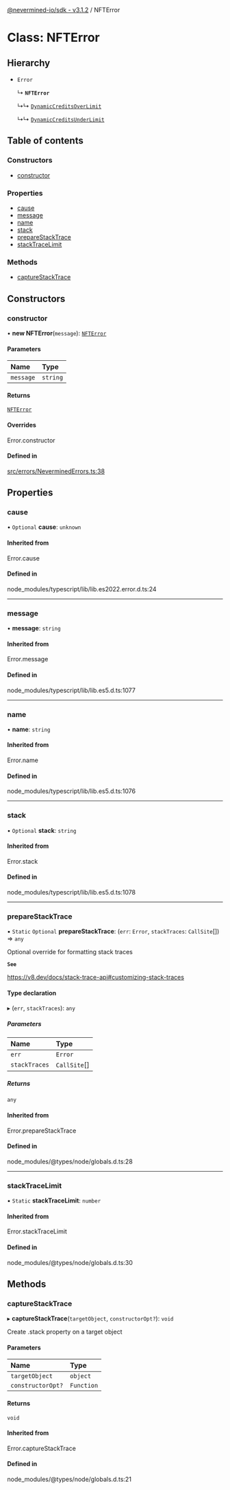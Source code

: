 [@nevermined-io/sdk - v3.1.2](../code-reference.md) / NFTError

# Class: NFTError

## Hierarchy

- `Error`

  ↳ **`NFTError`**

  ↳↳ [`DynamicCreditsOverLimit`](DynamicCreditsOverLimit.md)

  ↳↳ [`DynamicCreditsUnderLimit`](DynamicCreditsUnderLimit.md)

## Table of contents

### Constructors

- [constructor](NFTError.md#constructor)

### Properties

- [cause](NFTError.md#cause)
- [message](NFTError.md#message)
- [name](NFTError.md#name)
- [stack](NFTError.md#stack)
- [prepareStackTrace](NFTError.md#preparestacktrace)
- [stackTraceLimit](NFTError.md#stacktracelimit)

### Methods

- [captureStackTrace](NFTError.md#capturestacktrace)

## Constructors

### constructor

• **new NFTError**(`message`): [`NFTError`](NFTError.md)

#### Parameters

| Name      | Type     |
| :-------- | :------- |
| `message` | `string` |

#### Returns

[`NFTError`](NFTError.md)

#### Overrides

Error.constructor

#### Defined in

[src/errors/NeverminedErrors.ts:38](https://github.com/nevermined-io/sdk-js/blob/2d22705038e42694103e3bb3986fa3024de924a6/src/errors/NeverminedErrors.ts#L38)

## Properties

### cause

• `Optional` **cause**: `unknown`

#### Inherited from

Error.cause

#### Defined in

node_modules/typescript/lib/lib.es2022.error.d.ts:24

---

### message

• **message**: `string`

#### Inherited from

Error.message

#### Defined in

node_modules/typescript/lib/lib.es5.d.ts:1077

---

### name

• **name**: `string`

#### Inherited from

Error.name

#### Defined in

node_modules/typescript/lib/lib.es5.d.ts:1076

---

### stack

• `Optional` **stack**: `string`

#### Inherited from

Error.stack

#### Defined in

node_modules/typescript/lib/lib.es5.d.ts:1078

---

### prepareStackTrace

▪ `Static` `Optional` **prepareStackTrace**: (`err`: `Error`, `stackTraces`: `CallSite`[]) => `any`

Optional override for formatting stack traces

**`See`**

https://v8.dev/docs/stack-trace-api#customizing-stack-traces

#### Type declaration

▸ (`err`, `stackTraces`): `any`

##### Parameters

| Name          | Type         |
| :------------ | :----------- |
| `err`         | `Error`      |
| `stackTraces` | `CallSite`[] |

##### Returns

`any`

#### Inherited from

Error.prepareStackTrace

#### Defined in

node_modules/@types/node/globals.d.ts:28

---

### stackTraceLimit

▪ `Static` **stackTraceLimit**: `number`

#### Inherited from

Error.stackTraceLimit

#### Defined in

node_modules/@types/node/globals.d.ts:30

## Methods

### captureStackTrace

▸ **captureStackTrace**(`targetObject`, `constructorOpt?`): `void`

Create .stack property on a target object

#### Parameters

| Name              | Type       |
| :---------------- | :--------- |
| `targetObject`    | `object`   |
| `constructorOpt?` | `Function` |

#### Returns

`void`

#### Inherited from

Error.captureStackTrace

#### Defined in

node_modules/@types/node/globals.d.ts:21
